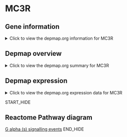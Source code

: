 <h1>MC3R</h1>

<h2>Gene information</h2>
<details>
  <summary>Click to view the depmap.org information for MC3R</summary>
  <iframe src="https://depmap.org/portal/gene/MC3R?tab=about" style="border:none;width:100%;height:800px"></iframe>
</details>

<h2>Depmap overview</h2>
<details>
  <summary>Click to view the depmap.org summary for MC3R</summary>
  <iframe src="https://depmap.org/portal/gene/MC3R?tab=overview" style="border:none;width:100%;height:800px"></iframe>
</details>

<h2>Depmap expression</h2>
<details>
  <summary>Click to view the depmap.org expression data for MC3R</summary>
  <iframe src="https://depmap.org/portal/gene/MC3R?tab=characterization" style="border:none;width:100%;height:800px"></iframe>
</details>


START_HIDE
<h2>Reactome Pathway diagram</h2>
<a href="https://reactome.org/PathwayBrowser/#/R-HSA-418555">G alpha (s) signalling events</a>
END_HIDE


